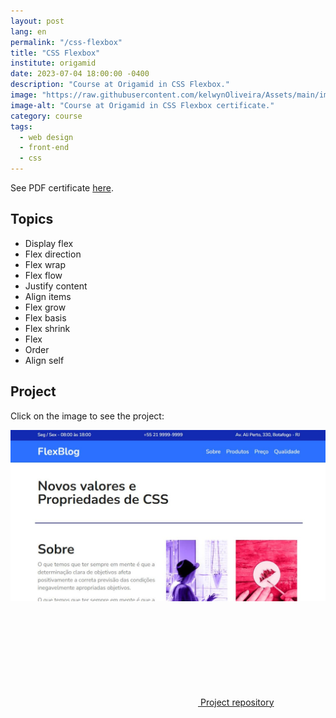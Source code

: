 ```yaml
---
layout: post
lang: en
permalink: "/css-flexbox"
title: "CSS Flexbox"
institute: origamid
date: 2023-07-04 18:00:00 -0400
description: "Course at Origamid in CSS Flexbox."
image: "https://raw.githubusercontent.com/kelwynOliveira/Assets/main/img/certificates/intensive-courses/origamid/css-flexbox/front-en.jpg"
image-alt: "Course at Origamid in CSS Flexbox certificate."
category: course
tags:
  - web design
  - front-end
  - css
---
```


See PDF certificate <a href="https://docs.google.com/viewer?url=https://raw.githubusercontent.com/kelwynOliveira/Assets/main/PDF/certificates/intensive-courses/{{page.institute}}{{page.permalink}}.pdf" target="_blank">here</a>.

## Topics

- Display flex
- Flex direction
- Flex wrap
- Flex flow
- Justify content
- Align items
- Flex grow
- Flex basis
- Flex shrink
- Flex
- Order
- Align self

## Project

Click on the image to see the project:

<div class="project">
<a  href="https://kelwynoliveira.github.io/FlexBlog/" target="_blank">
<img src="https://raw.githubusercontent.com/kelwynOliveira/FlexBlog/gh-pages/thumb.jpg" alt="FlexBlog project thumb">
</a>

<p class="github">
  <a  href="https://github.com/kelwynOliveira/FlexBlog" target="_blank">
    <svg class="svg-icon">
        <use xlink:href="{{ '/assets/svg/minima-social-icons.svg#github' | relative_url }}"></use>
    </svg>
  <span>Project repository</span>
  </a>
</p>
</div>
